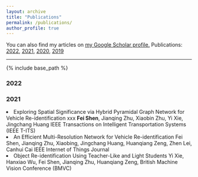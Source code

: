 ```yaml
---
layout: archive
title: "Publications"
permalink: /publications/
author_profile: true
---
```



You can also find my articles on <u><a href="https://scholar.google.com/citations?user=wqvr28MAAAAJ">my Google Scholar profile</a>.</u>
Publications:  [2022](#2022), [2021](#2021), [2020](#2020), [2019](#2019)

<hr>

{% include base_path %}

### 2022

 
### 2021
<li> Exploring Spatial Significance via Hybrid Pyramidal Graph Network for Vehicle Re-identification  
 xxx
 <strong>Fei Shen</strong>, Jianqing Zhu,  Xiaobin Zhu, Yi Xie, Jingchang Huang  
 IEEE Transactions on Intelligent Transportation Systems (IEEE T-ITS)

<li> An Efficient Multi-Resolution Network for Vehicle Re-identification  
 </strong>Fei Shen</strong>,  Jianqing Zhu,  Xiaobing, Jingchang Huang, Huanqiang Zeng, Zhen Lei, Canhui Cai  
 IEEE Internet of Things Journal

<li> Object Re-identification Using Teacher-Like and Light Students  
 Yi Xie, Hanxiao Wu, </strong>Fei Shen</strong>, Jianqing Zhu, Huanqiang Zeng, 
British Machine Vision Conference (BMVC) 
 

